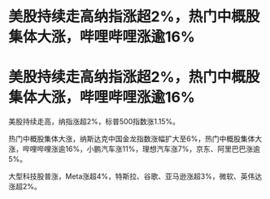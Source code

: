 # 美股持续走高纳指涨超2%，热门中概股集体大涨，哔哩哔哩涨逾16%

# 美股持续走高纳指涨超2%，热门中概股集体大涨，哔哩哔哩涨逾16%

美股持续走高，纳指涨超2%，标普500指数涨1.15%。

热门中概股集体大涨，纳斯达克中国金龙指数涨幅扩大至6%，热门中概股集体大涨，哔哩哔哩涨逾16%，小鹏汽车涨11%，理想汽车涨7%，京东、阿里巴巴涨逾5%。

大型科技股普涨，Meta涨超4%，特斯拉、谷歌、亚马逊涨超3%，微软、英伟达涨超2%。

